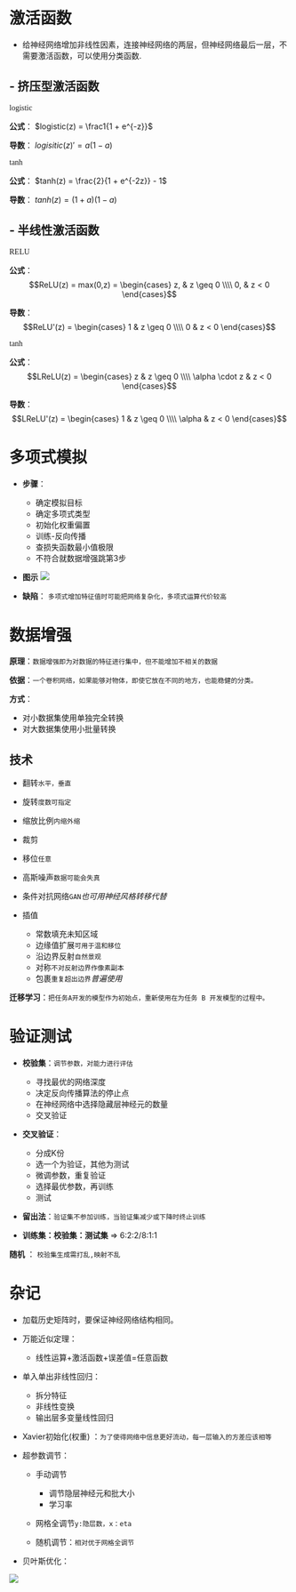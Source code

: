# 激活函数

- 给神经网络增加非线性因素，连接神经网络的两层，但神经网络最后一层，不需要激活函数，可以使用分类函数.

## - 挤压型激活函数



<font face="STCAIYUN">logistic</font>

**公式**：
    $logistic(z) = \frac1{1 + e^{-z}}$

**导数**：
    $logisitic(z)' = a(1-a)$

<font face="STCAIYUN">tanh</font>   

**公式**：
$tanh(z) = \frac{2}{1 + e^{-2z}} - 1$

 **导数**：
    $tanh(z) = (1+a)(1-a)$

## - 半线性激活函数

<font face="STCAIYUN">RELU</font>   

**公式**：
$$ReLU(z) = max(0,z) = \begin{cases} 
  z, & z \geq 0 \\\\ 
  0, & z < 0 
\end{cases}$$

 **导数**：
   $$ReLU'(z) = \begin{cases} 1 & z \geq 0 \\\\ 0 & z < 0 \end{cases}$$

<font face="STCAIYUN">tanh</font>   

**公式**：
$$LReLU(z) = \begin{cases} z & z \geq 0 \\\\ \alpha \cdot z & z < 0 \end{cases}$$

 **导数**：
$$LReLU'(z) = \begin{cases} 1 & z \geq 0 \\\\ \alpha & z < 0 \end{cases}$$

# 多项式模拟

- **步骤**：
  
    - 确定模拟目标
    - 确定多项式类型
    - 初始化权重偏置
    - 训练-反向传播
    - 查损失函数最小值极限
    - 不符合就数据增强跳第3步
- **图示**
    <img src="https://aiedugithub4a2.blob.core.windows.net/a2-images/Images/9/polynomial_concept.png"/>
- **缺陷**：
  `多项式增加特征值时可能把网络复杂化，多项式运算代价较高`

# 数据增强

**原理**：`数据增强即为对数据的特征进行集中，但不能增加不相关的数据`

**依据**：`一个卷积网络，如果能够对物体，即使它放在不同的地方，也能稳健的分类。` 

**方式**：

-  对小数据集使用单独完全转换
-  对大数据集使用小批量转换

## 技术

- 翻转`水平，垂直`
- 旋转`度数可指定`
- 缩放比例`内缩外缩`
- 裁剪
- 移位`任意`
- 高斯噪声`数据可能会失真`
- 条件对抗网络`GAN`*也可用神经风格转移代替*
- 插值

    - 常数填充未知区域
    - 边缘值扩展`可用于温和移位`
    - 沿边界反射`自然景观`
    - 对称`不对反射边界作像素副本`
    - 包裹`重复超出边界`*普遍使用*

**迁移学习**：`把任务A开发的模型作为初始点，重新使用在为任务 B 开发模型的过程中。`

# 验证测试

- **校验集**：`调节参数，对能力进行评估`
  
  - 寻找最优的网络深度
  -  决定反向传播算法的停止点
  -  在神经网络中选择隐藏层神经元的数量
  -  交叉验证 

- **交叉验证**：

  - 分成K份
  - 选一个为验证，其他为测试
  - 微调参数，重复验证
  - 选择最优参数，再训练
  - 测试
  
- **留出法**：`验证集不参加训练，当验证集减少或下降时终止训练`
- **训练集：校验集：测试集** => 6:2:2/8:1:1

**随机** ： `校验集生成需打乱,映射不乱`

# 杂记

- 加载历史矩阵时，要保证神经网络结构相同。
- 万能近似定理：
    
    - 线性运算+激活函数+误差值=任意函数
- 单入单出非线性回归：
    
    - 拆分特征
    - 非线性变换
    - 输出层多变量线性回归
  
- Xavier初始化(权重) ：`为了使得网络中信息更好流动，每一层输入的方差应该相等`
- 超参数调节：
  
    - 手动调节

        - 调节隐层神经元和批大小
        - 学习率
    - 网格全调节`y:隐层数，x：eta`
    - 随机调节：`相对优于网格全调节`
- 贝叶斯优化：
<img src = "https://pic2.zhimg.com/v2-b07736913f2ec3d5df6fdee223fb78c5_b.png"/>